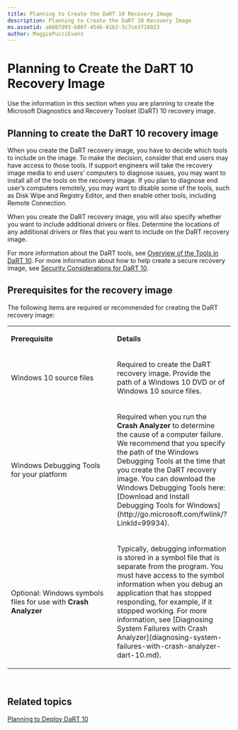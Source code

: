 ```yaml
---
title: Planning to Create the DaRT 10 Recovery Image
description: Planning to Create the DaRT 10 Recovery Image
ms.assetid: a0087d93-b88f-454b-81b2-3c7ce3718023
author: MaggiePucciEvans
---
```


# Planning to Create the DaRT 10 Recovery Image


Use the information in this section when you are planning to create the Microsoft Diagnostics and Recovery Toolset (DaRT) 10 recovery image.

## Planning to create the DaRT 10 recovery image


When you create the DaRT recovery image, you have to decide which tools to include on the image. To make the decision, consider that end users may have access to those tools. If support engineers will take the recovery image media to end users’ computers to diagnose issues, you may want to install all of the tools on the recovery image. If you plan to diagnose end user’s computers remotely, you may want to disable some of the tools, such as Disk Wipe and Registry Editor, and then enable other tools, including Remote Connection.

When you create the DaRT recovery image, you will also specify whether you want to include additional drivers or files. Determine the locations of any additional drivers or files that you want to include on the DaRT recovery image.

For more information about the DaRT tools, see [Overview of the Tools in DaRT 10](overview-of-the-tools-in-dart-10.md). For more information about how to help create a secure recovery image, see [Security Considerations for DaRT 10](security-considerations-for-dart-10.md).

## Prerequisites for the recovery image


The following items are required or recommended for creating the DaRT recovery image:

<table>
<colgroup>
<col width="50%" />
<col width="50%" />
</colgroup>
<tbody>
<tr class="odd">
<td align="left"><p><strong>Prerequisite</strong></p></td>
<td align="left"><p><strong>Details</strong></p></td>
</tr>
<tr class="even">
<td align="left"><p>Windows 10 source files</p></td>
<td align="left"><p>Required to create the DaRT recovery image. Provide the path of a Windows 10 DVD or of Windows 10 source files.</p></td>
</tr>
<tr class="odd">
<td align="left"><p>Windows Debugging Tools for your platform</p></td>
<td align="left"><p>Required when you run the <strong>Crash Analyzer</strong> to determine the cause of a computer failure. We recommend that you specify the path of the Windows Debugging Tools at the time that you create the DaRT recovery image. You can download the Windows Debugging Tools here: [Download and Install Debugging Tools for Windows](http://go.microsoft.com/fwlink/?LinkId=99934).</p></td>
</tr>
<tr class="even">
<td align="left"><p>Optional: Windows symbols files for use with <strong>Crash Analyzer</strong></p></td>
<td align="left"><p>Typically, debugging information is stored in a symbol file that is separate from the program. You must have access to the symbol information when you debug an application that has stopped responding, for example, if it stopped working. For more information, see [Diagnosing System Failures with Crash Analyzer](diagnosing-system-failures-with-crash-analyzer-dart-10.md).</p></td>
</tr>
</tbody>
</table>

 

## Related topics


[Planning to Deploy DaRT 10](planning-to-deploy-dart-10.md)

 

 





